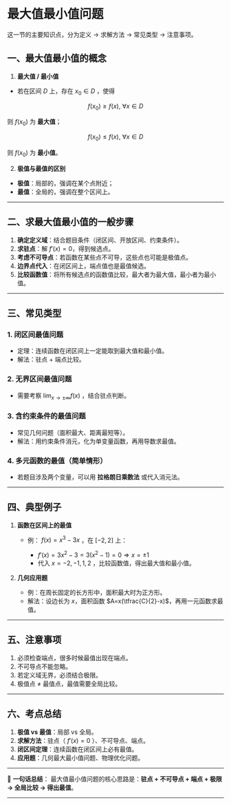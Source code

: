 # 最大值最小值问题
这一节的主要知识点，分为定义 → 求解方法 → 常见类型 → 注意事项。



## 一、最大值最小值的概念

1. **最大值 / 最小值**

* 若在区间 $D$ 上，存在 $x_0\in D$ ，使得

 $$
 f(x_0)\ge f(x),\ \forall x\in D
 $$

  则 $f(x_0)$ 为 **最大值**；

$$
f(x_0)\le f(x),\ \forall x\in D
$$

  则 $f(x_0)$ 为 **最小值**。

2. **极值与最值的区别**

* **极值**：局部的，强调在某个点附近；
* **最值**：全局的，强调在整个区间上。

---

## 二、求最大值最小值的一般步骤

1. **确定定义域**：结合题目条件（闭区间、开放区间、约束条件）。
2. **求驻点**：解 $f'(x)=0$，得到候选点。
3. **考虑不可导点**：若函数在某些点不可导，这些点也可能是极值点。
4. **边界点代入**：在闭区间上，端点值也是最值候选。
5. **比较函数值**：将所有候选点的函数值比较，最大者为最大值，最小者为最小值。

---

## 三、常见类型

### 1. 闭区间最值问题

* 定理：连续函数在闭区间上一定能取到最大值和最小值。
* 解法：驻点 + 端点比较。

### 2. 无界区间最值问题

* 需要考察 $\lim_{x\to\pm\infty} f(x)$ ，结合驻点判断。

### 3. 含约束条件的最值问题

* 常见几何问题（面积最大、距离最短等）。
* 解法：用约束条件消元，化为单变量函数，再用导数求最值。

### 4. 多元函数的最值（简单情形）

* 若题目涉及两个变量，可以用 **拉格朗日乘数法** 或代入消元法。

---

## 四、典型例子

1. **函数在区间上的最值**

   * 例： $f(x)=x^3-3x$ ，在 $[-2,2]$ 上：

     * $f'(x)=3x^2-3=3(x^2-1)=0 \Rightarrow x=\pm 1$
     * 代入 $x=-2,-1,1,2$ ，比较函数值，得出最大值和最小值。

2. **几何应用题**

   * 例：在周长固定的长方形中，面积最大时为正方形。
   * 解法：设边长为 $x$，面积函数 $A=x(\tfrac{C}{2}-x)$，再用一元函数求最值。

---

## 五、注意事项

1. 必须检查端点，很多时候最值出现在端点。
2. 不可导点不能忽略。
3. 若定义域无界，必须结合极限。
4. 极值点 ≠ 最值点，最值需要全局比较。

---

## 六、考点总结

1. **极值 vs 最值**：局部 vs 全局。
2. **求解方法**：驻点（ $f'(x)=0$ ）、不可导点、端点。
3. **闭区间定理**：连续函数在闭区间上必有最值。
4. **应用题**：几何最大最小值问题、物理优化问题。

---

📌 **一句话总结**：
最大值最小值问题的核心思路是：**驻点 + 不可导点 + 端点 + 极限 → 全局比较 → 得出最值**。

---

